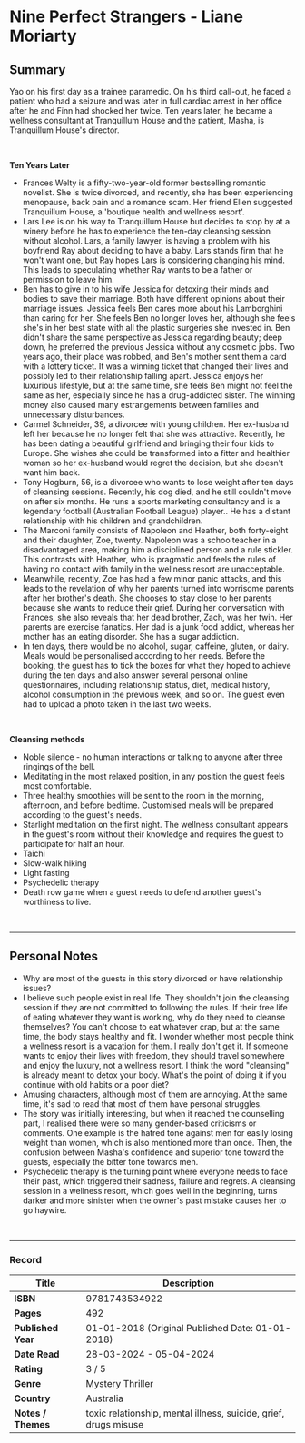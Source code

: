 # Nine Perfect Strangers - Liane Moriarty

## Summary
Yao on his first day as a trainee paramedic. On his third call-out, he faced a patient who had a seizure and was later in full cardiac arrest in her office after he and Finn had shocked her twice. Ten years later, he became a wellness consultant at Tranquillum House and the patient, Masha, is Tranquillum House's director.

<br>

<b>Ten Years Later</b>
- Frances Welty is a fifty-two-year-old former bestselling romantic novelist. She is twice divorced, and recently, she has been experiencing menopause, back pain and a romance scam. Her friend Ellen suggested Tranquillum House, a 'boutique health and wellness resort'. 
- Lars Lee is on his way to Tranquillum House but decides to stop by at a winery before he has to experience the ten-day cleansing session without alcohol. Lars, a family lawyer, is having a problem with his boyfriend Ray about deciding to have a baby. Lars stands firm that he won't want one, but Ray hopes Lars is considering changing his mind. This leads to speculating whether Ray wants to be a father or permission to leave him.
- Ben has to give in to his wife Jessica for detoxing their minds and bodies to save their marriage. Both have different opinions about their marriage issues. Jessica feels Ben cares more about his Lamborghini than caring for her. She feels Ben no longer loves her, although she feels she's in her best state with all the plastic surgeries she invested in. Ben didn't share the same perspective as Jessica regarding beauty; deep down, he preferred the previous Jessica without any cosmetic jobs. Two years ago, their place was robbed, and Ben's mother sent them a card with a lottery ticket. It was a winning ticket that changed their lives and possibly led to their relationship falling apart. Jessica enjoys her luxurious lifestyle, but at the same time, she feels Ben might not feel the same as her, especially since he has a drug-addicted sister. The winning money also caused many estrangements between families and unnecessary disturbances.
- Carmel Schneider, 39, a divorcee with young children. Her ex-husband left her because he no longer felt that she was attractive. Recently, he has been dating a beautiful girlfriend and bringing their four kids to Europe. She wishes she could be transformed into a fitter and healthier woman so her ex-husband would regret the decision, but she doesn't want him back.
- Tony Hogburn, 56, is a divorcee who wants to lose weight after ten days of cleansing sessions. Recently, his dog died, and he still couldn't move on after six months. He runs a sports marketing consultancy and is a legendary football (Australian Football League) player.. He has a distant relationship with his children and grandchildren. 
- The Marconi family consists of Napoleon and Heather, both forty-eight and their daughter, Zoe, twenty. Napoleon was a schoolteacher in a disadvantaged area, making him a disciplined person and a rule stickler. This contrasts with Heather, who is pragmatic and feels the rules of having no contact with family in the wellness resort are unacceptable. 
- Meanwhile, recently, Zoe has had a few minor panic attacks, and this leads to the revelation of why her parents turned into worrisome parents after her brother's death. She chooses to stay close to her parents because she wants to reduce their grief. During her conversation with Frances, she also reveals that her dead brother, Zach, was her twin. Her parents are exercise fanatics. Her dad is a junk food addict, whereas her mother has an eating disorder. She has a sugar addiction.
- In ten days, there would be no alcohol, sugar, caffeine, gluten, or dairy. Meals would be personalised according to her needs. Before the booking, the guest has to tick the boxes for what they hoped to achieve during the ten days and also answer several personal online questionnaires, including relationship status, diet, medical history, alcohol consumption in the previous week, and so on. The guest even had to upload a photo taken in the last two weeks. 

<br>

<b>Cleansing methods</b>
- Noble silence - no human interactions or talking to anyone after three ringings of the bell.
- Meditating in the most relaxed position, in any position the guest feels most comfortable.
- Three healthy smoothies will be sent to the room in the morning, afternoon, and before bedtime. Customised meals will be prepared according to the guest's needs.
- Starlight meditation on the first night. The wellness consultant appears in the guest's room without their knowledge and requires the guest to participate for half an hour.
- Taichi
- Slow-walk hiking
- Light fasting
- Psychedelic therapy
- Death row game when a guest needs to defend another guest's worthiness to live.

<br>

***
## Personal Notes
- Why are most of the guests in this story divorced or have relationship issues? 
- I believe such people exist in real life. They shouldn't join the cleansing session if they are not committed to following the rules. If their free life of eating whatever they want is working, why do they need to cleanse themselves? You can't choose to eat whatever crap, but at the same time, the body stays healthy and fit. I wonder whether most people think a wellness resort is a vacation for them. I really don't get it. If someone wants to enjoy their lives with freedom, they should travel somewhere and enjoy the luxury, not a wellness resort. I think the word "cleansing" is already meant to detox your body. What's the point of doing it if you continue with old habits or a poor diet?
- Amusing characters, although most of them are annoying. At the same time, it's sad to read that most of them have personal struggles.
- The story was initially interesting, but when it reached the counselling part, I realised there were so many gender-based criticisms or comments. One example is the hatred tone against men for easily losing weight than women, which is also mentioned more than once. Then, the confusion between Masha's confidence and superior tone toward the guests, especially the bitter tone towards men.
- Psychedelic therapy is the turning point where everyone needs to face their past, which triggered their sadness, failure and regrets.
A cleansing session in a wellness resort, which goes well in the beginning, turns darker and more sinister when the owner's past mistake causes her to go haywire.

<br>

***
### Record
| Title | Description |
| -- | -- |
| **ISBN** | 9781743534922 |
| **Pages** | 492 |
| **Published Year** | 01-01-2018 (Original Published Date: 01-01-2018) |
| **Date Read** | 28-03-2024 - 05-04-2024 |
| **Rating** | 3 / 5 |
| **Genre** | Mystery Thriller |
| **Country** | Australia |
| **Notes / Themes** | toxic relationship, mental illness, suicide, grief, drugs misuse | 
